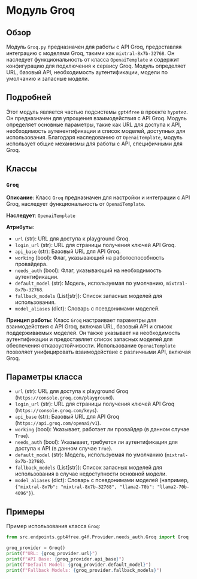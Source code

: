 # Модуль Groq

## Обзор

Модуль `Groq.py` предназначен для работы с API Groq, предоставляя интеграцию с моделями Groq, такими как `mixtral-8x7b-32768`. Он наследует функциональность от класса `OpenaiTemplate` и содержит конфигурацию для подключения к сервису Groq. Модуль определяет URL, базовый API, необходимость аутентификации, модели по умолчанию и запасные модели.

## Подробней

Этот модуль является частью подсистемы `gpt4free` в проекте `hypotez`. Он предназначен для упрощения взаимодействия с API Groq. Модуль определяет основные параметры, такие как URL для доступа к API, необходимость аутенентификации и список моделей, доступных для использования. Благодаря наследованию от `OpenaiTemplate`, модуль использует общие механизмы для работы с API, специфичными для Groq.

## Классы

### `Groq`

**Описание**: Класс `Groq` предназначен для настройки и интеграции с API Groq, наследует функциональность от `OpenaiTemplate`.

**Наследует**: `OpenaiTemplate`

**Атрибуты**:
- `url` (str): URL для доступа к playground Groq.
- `login_url` (str): URL для страницы получения ключей API Groq.
- `api_base` (str): Базовый URL для API Groq.
- `working` (bool): Флаг, указывающий на работоспособность провайдера.
- `needs_auth` (bool): Флаг, указывающий на необходимость аутентификации.
- `default_model` (str): Модель, используемая по умолчанию, `mixtral-8x7b-32768`.
- `fallback_models` (List[str]): Список запасных моделей для использования.
- `model_aliases` (dict): Словарь с псевдонимами моделей.

**Принцип работы**:
Класс `Groq` настраивает параметры для взаимодействия с API Groq, включая URL, базовый API и список поддерживаемых моделей. Он также указывает на необходимость аутентификации и предоставляет список запасных моделей для обеспечения отказоустойчивости. Использование `OpenaiTemplate` позволяет унифицировать взаимодействие с различными API, включая Groq.

## Параметры класса

- `url` (str): URL для доступа к playground Groq (`https://console.groq.com/playground`).
- `login_url` (str): URL для страницы получения ключей API Groq (`https://console.groq.com/keys`).
- `api_base` (str): Базовый URL для API Groq (`https://api.groq.com/openai/v1`).
- `working` (bool): Указывает, работает ли провайдер (в данном случае `True`).
- `needs_auth` (bool): Указывает, требуется ли аутентификация для доступа к API (в данном случае `True`).
- `default_model` (str): Модель, используемая по умолчанию (`mixtral-8x7b-32768`).
- `fallback_models` (List[str]): Список запасных моделей для использования в случае недоступности основной модели.
- `model_aliases` (dict): Словарь с псевдонимами моделей (например, `{"mixtral-8x7b": "mixtral-8x7b-32768", "llama2-70b": "llama2-70b-4096"}`).

## Примеры

Пример использования класса `Groq`:

```python
from src.endpoints.gpt4free.g4f.Provider.needs_auth.Groq import Groq

groq_provider = Groq()
print(f"URL: {groq_provider.url}")
print(f"API Base: {groq_provider.api_base}")
print(f"Default Model: {groq_provider.default_model}")
print(f"Fallback Models: {groq_provider.fallback_models}")